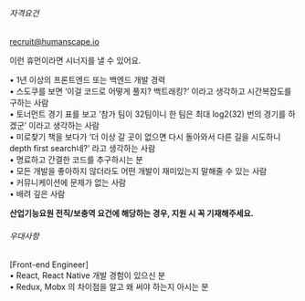 ###### 자격요건

recruit@humanscape.io

이런 휴먼이라면 시너지를 낼 수 있어요.  
  
• 1년 이상의 프론트엔드 또는 백엔드 개발 경력  
• 스도쿠를 보면 ‘이걸 코드로 어떻게 풀지? 백트래킹?’ 이라고 생각하고 시간복잡도를 구하는 사람  
• 토너먼트 경기 표를 보고 ‘참가 팀이 32팀이니 한 팀은 최대 log2(32) 번의 경기를 하겠군’ 이라고 생각하는 사람  
• 미로찾기 책을 보다가 ‘더 이상 갈 곳이 없으면 다시 돌아와서 다른 길을 시도하니 depth first search네?’ 라고 생각하는 사람  
• 명료하고 간결한 코드를 추구하시는 분  
• 모든 개발을 좋아하지 않더라도 어떤 개발이 재미있는지 말해줄 수 있는 사람  
• 커뮤니케이션에 문제가 없는 사람  
• 배려 깊은 사람  
  
**산업기능요원 전직/보충역 요건에 해당하는 경우, 지원 시 꼭 기재해주세요.**

###### 우대사항

[Front-end Engineer]  
• React, React Native 개발 경험이 있으신 분  
• Redux, Mobx 의 차이점을 알고 왜 써야 하는지 아시는 분